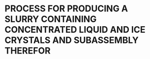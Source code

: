 # PROCESS FOR PRODUCING A SLURRY CONTAINING CONCENTRATED LIQUID AND ICE CRYSTALS AND SUBASSEMBLY THEREFOR